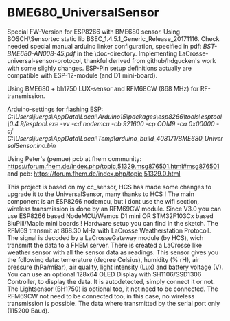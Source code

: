 # BME680_UniversalSensor

Special FW-Version for ESP8266 with BME680 sensor.
Using BOSCH\Sensortec static lib BSEC_1.4.5.1_Generic_Release_20171116.
Check needed special manual arduino linker configuration, specified in pdf: *BST-BME680-AN008-45.pdf* in the \doc-directory.
Implementing LaCrosse-universal-sensor-protocol, thankful derived from github/hdgucken's work with some slighly changes.
ESP-Pin setup definitions actually are compatible with ESP-12-module (and D1 mini-board).

Using BME680 + bh1750 LUX-sensor and RFM68CW (868 MHz) for RF-transmission.

Arduino-settings for flashing ESP: 
*C:\Users\juergs\AppData\Local\Arduino15\packages\esp8266\tools\esptool\0.4.9/esptool.exe -vv -cd nodemcu -cb 921600 -cp COM9 -ca 0x00000 -cf C:\Users\juergs\AppData\Local\Temp\arduino_build_408171/BME680_UniversalSensor.ino.bin*

Using Peter's (pemue) pcb at fhem community: https://forum.fhem.de/index.php/topic,51329.msg876501.html#msg876501 and 
pcb: https://forum.fhem.de/index.php/topic,51329.0.html 

This project is based on my cc_sensor, HCS has made some changes to upgrade it to the UniversalSensor, many thanks to HCS !
The main component is an ESP8266 nodemcu, but i dont use the wifi section, wireless transmission is done by an RFM69CW module.
Since V3.0 you can use ESP8266 based NodeMCU/Wemos D1 mini OR STM32F103Cx based BluPill/Maple mini boards !
Hardware setup you can find in the sketch.
The RFM69 transmit at 868.30 MHz with LaCrosse Weatherstation Protocoll. The signal is decoded by a LaCrosseGateway module (by HCS),
wich transmitt the data to a FHEM server. There is created a LaCrosse like weather sensor with all the sensor data as readings.
This sensor gives you the following data:
temerature (degree Celsius), humidity (% rH), air pressure (hPa/mBar), air quality, light intensity (Lux) and battery voltage (V).
You can use an optional 128x64 OLED Display with SH1106/SSD1306 Controller, to display the data. It is autodetected, simply connect it or not.
The Lightsensor (BH1750) is optional too, it not need to be connected.
The RFM69CW not need to be connected too, in this case, no wireless transmission is possible. The data where transmitted
by the serial port only (115200 Baud).
